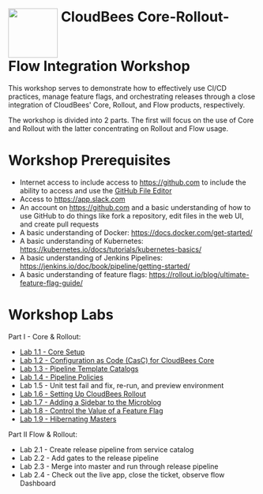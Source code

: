 # <img src="https://mms.businesswire.com/media/20191204005250/en/760213/23/Logo_-_Stacked_-_Full_Color%402x.jpg" width="100" align="top"> CloudBees Core-Rollout-Flow Integration Workshop
This workshop serves to demonstrate how to  effectively use CI/CD practices, manage feature flags, and orchestrating releases through a close integration of CloudBees' Core, Rollout, and Flow products, respectively.

The workshop is divided into 2 parts. The first will focus on the use of Core and Rollout with the latter concentrating on Rollout and Flow usage.

# Workshop Prerequisites

* Internet access to include access to https://github.com to include the ability to access and use the [GitHub File Editor](https://help.github.com/articles/editing-files-in-your-repository)
* Access to https://app.slack.com 
* An account on https://github.com and a basic understanding of how to use GitHub to do things like fork a repository, edit files in the web UI, and create pull requests
* A basic understanding of Docker: https://docs.docker.com/get-started/
* A basic understanding of Kubernetes: https://kubernetes.io/docs/tutorials/kubernetes-basics/
* A basic understanding of Jenkins Pipelines: https://jenkins.io/doc/book/pipeline/getting-started/
* A basic understanding of feature flags: https://rollout.io/blog/ultimate-feature-flag-guide/

# Workshop Labs
Part I - Core & Rollout:
 * [Lab 1.1 - Core Setup](labs/core-workshop-setup/workshop-setup.md)
 * [Lab 1.2 - Configuration as Code (CasC) for CloudBees Core](labs/core-casc/core-casc.md)
 * [Lab 1.3 - Pipeline Template Catalogs](labs/pipeline-template-catalog/pipeline-template-catalog.md)
 * [Lab 1.4 - Pipeline Policies](labs/pipeline-policies/pipeline-policies.md)
 * Lab 1.5 - Unit test fail and fix, re-run, and preview environment
 * [Lab 1.6 - Setting Up CloudBees Rollout](labs/rolloutSetup/rolloutSetup.md)
 * [Lab 1.7 - Adding a Sidebar to the Microblog](labs/rolloutFeature/rolloutFeature.md)
 * [Lab 1.8 - Control the Value of a Feature Flag](labs/rolloutExperiment/rolloutExperiment.md)
 * [Lab 1.9 - Hibernating Masters](labs/hibernating-masters/hibernating-masters.md)

Part II Flow & Rollout:
 * Lab 2.1 - Create release pipeline from service catalog
 * Lab 2.2 - Add gates to the release pipeline
 * Lab 2.3 - Merge into master and run through release pipeline
 * Lab 2.4 - Check out the live app, close the ticket, observe flow Dashboard
